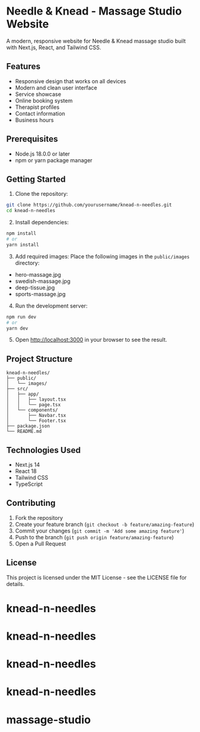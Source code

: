 # Needle & Knead - Massage Studio Website

A modern, responsive website for Needle & Knead massage studio built with Next.js, React, and Tailwind CSS.

## Features

- Responsive design that works on all devices
- Modern and clean user interface
- Service showcase
- Online booking system
- Therapist profiles
- Contact information
- Business hours

## Prerequisites

- Node.js 18.0.0 or later
- npm or yarn package manager

## Getting Started

1. Clone the repository:

```bash
git clone https://github.com/yourusername/knead-n-needles.git
cd knead-n-needles
```

2. Install dependencies:

```bash
npm install
# or
yarn install
```

3. Add required images:
   Place the following images in the `public/images` directory:

- hero-massage.jpg
- swedish-massage.jpg
- deep-tissue.jpg
- sports-massage.jpg

4. Run the development server:

```bash
npm run dev
# or
yarn dev
```

5. Open [http://localhost:3000](http://localhost:3000) in your browser to see the result.

## Project Structure

```
knead-n-needles/
├── public/
│   └── images/
├── src/
│   ├── app/
│   │   ├── layout.tsx
│   │   └── page.tsx
│   └── components/
│       ├── Navbar.tsx
│       └── Footer.tsx
├── package.json
└── README.md
```

## Technologies Used

- Next.js 14
- React 18
- Tailwind CSS
- TypeScript

## Contributing

1. Fork the repository
2. Create your feature branch (`git checkout -b feature/amazing-feature`)
3. Commit your changes (`git commit -m 'Add some amazing feature'`)
4. Push to the branch (`git push origin feature/amazing-feature`)
5. Open a Pull Request

## License

This project is licensed under the MIT License - see the LICENSE file for details.

# knead-n-needles

# knead-n-needles

# knead-n-needles

# knead-n-needles

# massage-studio
